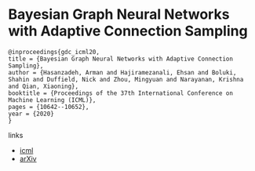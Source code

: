 # Bayesian Graph Neural Networks with Adaptive Connection Sampling

```
@inproceedings{gdc_icml20,
title = {Bayesian Graph Neural Networks with Adaptive Connection Sampling},
author = {Hasanzadeh, Arman and Hajiramezanali, Ehsan and Boluki, Shahin and Duffield, Nick and Zhou, Mingyuan and Narayanan, Krishna and Qian, Xiaoning},
booktitle = {Proceedings of the 37th International Conference on Machine Learning (ICML)},
pages = {10642--10652},
year = {2020}
}
```

links
- [icml](https://proceedings.icml.cc/book/4229.pdf)
- [arXiv](https://arxiv.org/abs/2006.04064)
